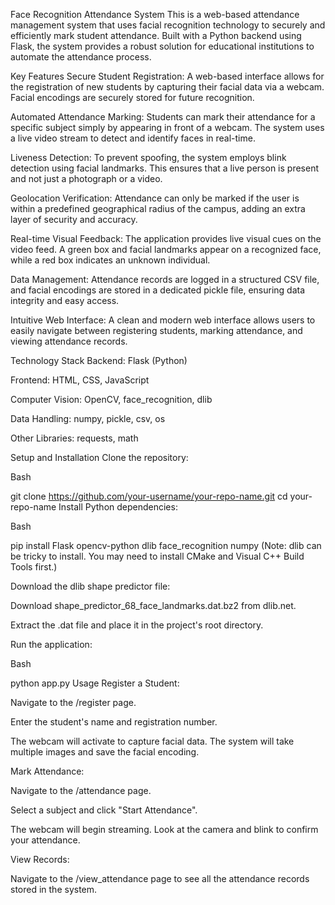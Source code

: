 Face Recognition Attendance System
This is a web-based attendance management system that uses facial recognition technology to securely and efficiently mark student attendance. Built with a Python backend using Flask, the system provides a robust solution for educational institutions to automate the attendance process.

Key Features
Secure Student Registration: A web-based interface allows for the registration of new students by capturing their facial data via a webcam. Facial encodings are securely stored for future recognition.

Automated Attendance Marking: Students can mark their attendance for a specific subject simply by appearing in front of a webcam. The system uses a live video stream to detect and identify faces in real-time.

Liveness Detection: To prevent spoofing, the system employs blink detection using facial landmarks. This ensures that a live person is present and not just a photograph or a video.

Geolocation Verification: Attendance can only be marked if the user is within a predefined geographical radius of the campus, adding an extra layer of security and accuracy.

Real-time Visual Feedback: The application provides live visual cues on the video feed. A green box and facial landmarks appear on a recognized face, while a red box indicates an unknown individual.

Data Management: Attendance records are logged in a structured CSV file, and facial encodings are stored in a dedicated pickle file, ensuring data integrity and easy access.

Intuitive Web Interface: A clean and modern web interface allows users to easily navigate between registering students, marking attendance, and viewing attendance records.

Technology Stack
Backend: Flask (Python)

Frontend: HTML, CSS, JavaScript

Computer Vision: OpenCV, face_recognition, dlib

Data Handling: numpy, pickle, csv, os

Other Libraries: requests, math

Setup and Installation
Clone the repository:

Bash

git clone https://github.com/your-username/your-repo-name.git
cd your-repo-name
Install Python dependencies:

Bash

pip install Flask opencv-python dlib face_recognition numpy
(Note: dlib can be tricky to install. You may need to install CMake and Visual C++ Build Tools first.)

Download the dlib shape predictor file:

Download shape_predictor_68_face_landmarks.dat.bz2 from dlib.net.

Extract the .dat file and place it in the project's root directory.

Run the application:

Bash

python app.py
Usage
Register a Student:

Navigate to the /register page.

Enter the student's name and registration number.

The webcam will activate to capture facial data. The system will take multiple images and save the facial encoding.

Mark Attendance:

Navigate to the /attendance page.

Select a subject and click "Start Attendance".

The webcam will begin streaming. Look at the camera and blink to confirm your attendance.

View Records:

Navigate to the /view_attendance page to see all the attendance records stored in the system.

